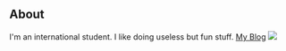 ## About
I'm an international student.
I like doing useless but fun stuff.
[My Blog](https://synthesizer.moe)
![](http://github-profile-summary-cards.vercel.app/api/cards/profile-details?username=Caviar-X&theme=transparent)
